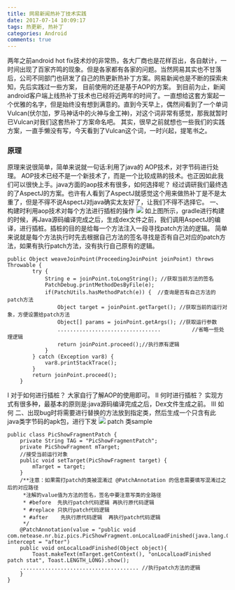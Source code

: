```yaml
---
title: 网易新闻热补丁技术实践
date: 2017-07-14 10:09:17
tags: 热更新, 热补丁
categories: Android
comments: true
---
```

两年之前android hot fix技术炒的非常热，各大厂商也是花样百出，各自献计，一时间出现了百家齐鸣的现象。但是各家都有各家的问题。当然网易其实也不甘落后，公司不同部门也研发了自己的热更新热补丁方案。网易新闻也是不断的探索未知，先后实践过一些方案， 目前使用的还是基于AOP的方案。
到目前为止，新闻android客户端上线热补丁技术也已经将近两年的时间了。一直想给这套方案起一个优雅的名字，但是始终没有想到满意的。直到今天早上，偶然间看到了一个单词Vulcan(伏尔加，罗马神话中的火神与金工神)，对这个词非常有感觉，那我就暂时已Vulcan对我们这套热补丁方案命名吧。
其实，很早之前就想也一些我们的实践方案，一直手懒没有写，今天看到了Vulcan这个词，一时兴起，提笔书之。
### 原理
原理来说很简单，简单来说就一句话:利用了java的 AOP技术，对字节码进行处理。 AOP技术已经不是一个新技术了，而是一个比较成熟的技术。也正因如此我们可以很快上手。java方面的aop技术有很多，如何选择呢？ 经过调研我们最终选的了AspectJ的方案。也许有人看到了AspectJ就感觉这个用来做热补丁是不是太重了，但是不得不说AspectJ对java确实太友好了，让我们不得不选择它。
一、 构建时利用aop技术对每个方法进行插桩的操作
![](网易新闻热补丁技术实践/Vulcan_patch.jpg)
如上图所示，gradle进行构建的时候，再Java源码编译完成之后，生成dex文件之前，我们调用AspectJ的编译，进行插桩。插桩的目的是给每一个方法注入一段寻找patch方法的逻辑。
简单来说就是每个方法执行时先去根据自己方法的签名寻找是否有自己对应的patch方法，如果有执行patch方法，没有执行自己原有的逻辑。
```
public Object weaveJoinPoint(ProceedingJoinPoint joinPoint) throws Throwable {
        try {
            String e = joinPoint.toLongString(); //获取当前方法的签名
            PatchDebug.printMethodDesByFile(e); 
            if(PatchUtils.hasMethodPatch(e)) {  //查询是否有自己方法的patch方法
                Object target = joinPoint.getTarget(); //获取当前的运行对象，方便设置给patch方法
                Object[] params = joinPoint.getArgs(); //获取运行参数
                .................................          //省略一些处理逻辑
                return joinPoint.proceed();//执行原有逻辑
            }
        } catch (Exception var8) {
            var8.printStackTrace();
        }
        return joinPoint.proceed(); 
    }
```
I 对于如何进行插桩？
 大家自行了解AOP的使用即可。
II 何时进行插桩？ 
实现方式有很多种，最基本的原则是:java源码编译完成之后，Dex文件生成之前。
III 如何
二、出现bug时将需要进行替换的方法放到指定类，然后生成一个只含有此java类字节码的apk包，进行下发
![](网易新闻热补丁技术实践/create_patch_apk.jpg)
patch 类sample
```
public class PicShowFragmentPatch {
    private String TAG = "PicShowFragmentPatch";
    private PicShowFragment mTarget;
    //接受当前运行对象
    public void setTarget(PicShowFragment target) {
        mTarget = target; 
    }
    /**注意：如果需打patch的类被混淆过 @PatchAnnotation 的信息需要填写混淆过之后的对应路径
     *注解的value值为方法的签名，签名中要注意写类的全路径
     * #before  先执行patch代码逻辑 再执行原代码逻辑
     * #replace 只执行patch代码逻辑
     * #after	 先执行原代码逻辑  再执行patch代码逻辑
     */
    @PatchAnnotation(value = "public void com.netease.nr.biz.pics.PicShowFragment.onLocalLoadFinished(java.lang.Object)", intercept = "after")
    public void onLocalLoadFinished(Object object){
        Toast.makeText(mTarget.getContext(), "onLocalLoadFinished patch stat", Toast.LENGTH_LONG).show();
    ...................................... //执行patch方法的逻辑
    }
}
```